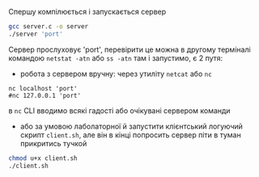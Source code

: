 Спершу компілюється і запускається сервер
```bash
gcc server.c -o server
./server 'port'
```

Сервер прослуховує 'port', перевірити це можна в другому терміналі командою ```netstat -atn``` або ```ss -atn``` там і запустимо, є 2 путя:
- робота з сервером вручну: через утиліту ```netcat``` або ```nc```
```
nc localhost 'port'
#nc 127.0.0.1 'port'
```
в ```nc``` CLI вводимо всякі гадості або очікувані сервером команди

- або за умовою лаболаторної й запустити клієнтський логуючий скрипт ```client.sh```, але він в кінці попросить сервер піти в туман прикритись тучкой
```bash
chmod u+x client.sh
./client.sh
```